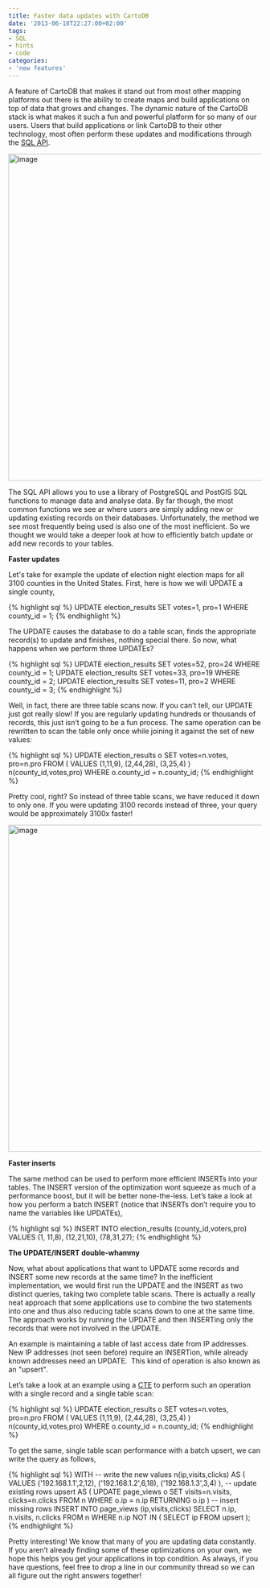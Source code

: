 ```yaml
---
title: Faster data updates with CartoDB
date: '2013-06-18T22:27:00+02:00'
tags:
- SQL
- hints
- code
categories:
- 'new features'
---
```


A feature of CartoDB that makes it stand out from most other mapping platforms out there is the ability to create maps and build applications on top of data that grows and changes. The dynamic nature of the CartoDB stack is what makes it such a fun and powerful platform for so many of our users. Users that build applications or link CartoDB to their other technology, most often perform these updates and modifications through the <a href="http://developers.cartodb.com/documentation/sql-api.html" title="CartoDB SQL API">SQL API</a>. 

<img alt="image" src="http://i.imgur.com/WU9w6JE.png" width="650px"/>

The SQL API allows you to use a library of PostgreSQL and PostGIS SQL functions to manage data and analyse data. By far though, the most common functions we see ar where users are simply adding new or updating existing records on their databases. Unfortunately, the method we see most frequently being used is also one of the most inefficient. So we thought we would take a deeper look at how to efficiently batch update or add new records to your tables. 

**Faster updates**

Let's take for example the update of election night election maps for all 3100 counties in the United States. First, here is how we will UPDATE a single county,
 
 {% highlight sql %}
 UPDATE election_results SET votes=1, pro=1 WHERE county_id = 1;
{% endhighlight %}


The UPDATE causes the database to do a table scan, finds the appropriate record(s) to update and finishes, nothing special there. So now, what happens when we perform three UPDATEs?

{% highlight sql %}
 UPDATE election_results SET votes=52, pro=24 WHERE county_id = 1;
UPDATE election_results SET votes=33, pro=19 WHERE county_id = 2;
UPDATE election_results SET votes=11, pro=2  WHERE county_id = 3;
{% endhighlight %}

Well, in fact, there are three table scans now. If you can’t tell, our UPDATE just got really slow! If you are regularly updating hundreds or thousands of records, this just isn’t going to be a fun process. The same operation can be rewritten to scan the table only once while joining it against the set of new values:

{% highlight sql %}
  UPDATE election_results o
 SET votes=n.votes, pro=n.pro
 FROM ( VALUES (1,11,9),
               (2,44,28),
               (3,25,4)
      ) n(county_id,votes,pro)
 WHERE o.county_id = n.county_id;
{% endhighlight %}

Pretty cool, right? So instead of three table scans, we have reduced it down to only one. If you were updating 3100 records instead of three, your query would be approximately 3100x faster! 

<img alt="image" src="http://i.imgur.com/S2yizVo.png" width="650px"/>

**Faster inserts**

The same method can be used to perform more efficient INSERTs into your tables. The INSERT version of the optimization wont squeeze as much of a performance boost, but it will be better none-the-less. Let’s take a look at how you perform a batch INSERT (notice that INSERTs don’t require you to name the variables like UPDATEs),

 {% highlight sql %}
 INSERT INTO election_results (county_id,voters,pro)
            VALUES  (1, 11,8),
                    (12,21,10),
                    (78,31,27);
{% endhighlight %}

**The UPDATE/INSERT double-whammy**

Now, what about applications that want to UPDATE some records and INSERT some new records at the same time? In the inefficient implementation, we would first run the UPDATE and the INSERT as two distinct queries, taking two complete table scans. There is actually a really neat approach that some applications use to combine the two statements into one and thus also reducing table scans down to one at the same time. The approach works by running the UPDATE and then INSERTing only the records that were not involved in the UPDATE.

An example is maintaining a table of last access date from IP addresses. New IP addresses (not seen before) require an INSERTion, while already known addresses need an UPDATE.  This kind of operation is also known as an "upsert".  

Let’s take a look at an example using a <a href="http://www.postgresql.org/docs/9.1/static/queries-with.html">CTE</a> to perform such an operation with a single record and a single table scan:

 {% highlight sql %}
 UPDATE election_results o
 SET votes=n.votes, pro=n.pro
 FROM ( VALUES (1,11,9),
               (2,44,28),
               (3,25,4)
      ) n(county_id,votes,pro)
 WHERE o.county_id = n.county_id;
{% endhighlight %}


To get the same, single table scan performance with a batch upsert, we can write the query as follows,

 {% highlight sql %}
 WITH
  -- write the new values
 n(ip,visits,clicks) AS (
    VALUES ('192.168.1.1',2,12),
           ('192.168.1.2',6,18),
           ('192.168.1.3',3,4)
 ),
  -- update existing rows
 upsert AS (
    UPDATE page_views o
    SET visits=n.visits, clicks=n.clicks
    FROM n WHERE o.ip = n.ip
    RETURNING o.ip
 )
 -- insert missing rows
 INSERT INTO page_views (ip,visits,clicks)
 SELECT n.ip, n.visits, n.clicks FROM n
 WHERE n.ip NOT IN (
    SELECT ip FROM upsert
 );
{% endhighlight %}


Pretty interesting! We know that many of you are updating data constantly. If you aren’t already finding some of these optimizations on your own, we hope this helps you get your applications in top condition. As always, if you have questions, feel free to drop a line in our community thread so we can all figure out the right answers together!
